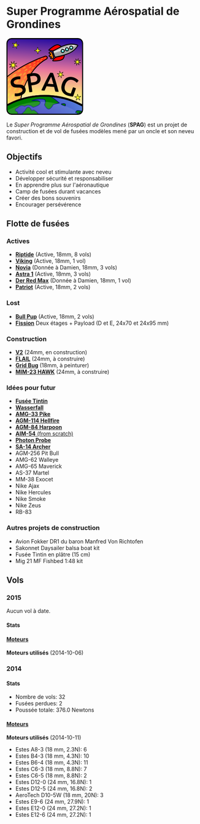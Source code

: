 # Super Programme Aérospatial de Grondines

![Super logo du SPAG!](logo/logo_spag_v03_small.png)

Le *Super Programme Aérospatial de Grondines* (**SPAG**) est un projet de
construction et de vol de fusées modèles mené par un oncle et son neveu favori.

## Objectifs

- Activité cool et stimulante avec neveu
- Développer sécurité et responsabiliser
- En apprendre plus sur l'aéronautique
- Camp de fusées durant vacances
- Créer des bons souvenirs
- Encourager persévérence

## Flotte de fusées

### Actives

- [**Riptide**](rockets/riptide/riptide.md) (Active, 18mm, 8 vols)
- [**Viking**](rockets/viking/viking.md) (Active, 18mm, 1 vol)
- [**Novia**](rockets/novia/novia.md) (Donnée à Damien, 18mm, 3 vols)
- [**Astra 1**](rockets/astra_1/astra_1.md) (Active, 18mm, 3 vols)
- [**Der Red Max**](rockets/der_red_max/der_red_max.md) (Donnée à Damien, 18mm, 1 vol)
- [**Patriot**](rockets/patriot/patriot.md) (Active, 18mm, 2 vols)

### Lost

- [**Bull Pup**](rockets/bull_pup/bull_pup.md) (Active, 18mm, 2 vols)
- [**Fission**](rockets/critical_mass/critical_mass.md) Deux étages + Payload (D et E, 24x70 et 24x95 mm)

### Construction

- [**V2**](rockets/v2/v2.md) (24mm, en construction)
- [**FLAIL**](http://www.the-launch-pad.com/#!blank/c1j13) (24mm, à construire)
- [**Grid Bug**](rockets/grid_bug/grid_bug.md) (18mm, à peinturer)
- [**MIM-23 HAWK**](https://www.discountrocketry.com/images/images_big/mc_k_151.jpg) (24mm, à construire)

### Idées pour futur

- [**Fusée Tintin**](http://en.wikipedia.org/wiki/Explorers_on_the_Moon)
- [**Wasserfall**](http://upload.wikimedia.org/wikipedia/commons/c/ca/Hermes_A-1_with_gantry.jpg)
- [**AMG-33 Pike**](https://www.allrocketengines.ca/images/medium/mini-agm-pike-madcow_MED.jpg)
- [**AGM-114 Hellfire**](http://www.the-launch-pad.com/#!hellfire/c14ur)
- [**AGM-84 Harpoon**](http://www.allrocketengines.ca/Rockets/Harpoon-AGM)
- [**AIM-54** (from scratch)](http://www.the-launch-pad.com/#!blank/c7bg)
- [**Photon Probe**](http://www.allrocketengines.ca/Rockets/Photon-Probe)
- [**SA-14 Archer**](http://www.jcrocket.com/sa14archer.shtml)
- AGM-256 Pit Bull
- AMG-62 Walleye
- AMG-65 Maverick
- AS-37 Martel
- MM-38 Exocet
- Nike Ajax
- Nike Hercules
- Nike Smoke
- Nike Zeus
- RB-83

### Autres projets de construction
- Avion Fokker DR1 du baron Manfred Von Richtofen
- Sakonnet Daysailer balsa boat kit
- Fusée Tintin en plâtre (15 cm)
- Mig 21 MF Fishbed 1:48 kit

## Vols

### 2015
Aucun vol à date.

#### Stats

#### [Moteurs](https://github.com/enormandeau/SPAG/blob/master/fichiers_utiles/motors.md)
**Moteurs utilisés** (2014-10-06)


### 2014

#### Stats

- Nombre de vols: 32
- Fusées perdues: 2
- Poussée totale: 376.0 Newtons

#### [Moteurs](https://github.com/enormandeau/SPAG/blob/master/fichiers_utiles/motors.md)

**Moteurs utilisés** (2014-10-11)
- Estes A8-3 (18 mm, 2.3N):	6
- Estes B4-3 (18 mm, 4.3N):	10
- Estes B6-4 (18 mm, 4.3N):	11
- Estes C6-3 (18 mm, 8.8N):	7
- Estes C6-5 (18 mm, 8.8N):	2
- Estes D12-0 (24 mm, 16.8N):	1
- Estes D12-5 (24 mm, 16.8N):	2
- AeroTech D10-5W (18 mm, 20N):	3
- Estes E9-6 (24 mm, 27.9N):	1
- Estes E12-0 (24 mm, 27.2N):	1
- Estes E12-6 (24 mm, 27.2N):	1


